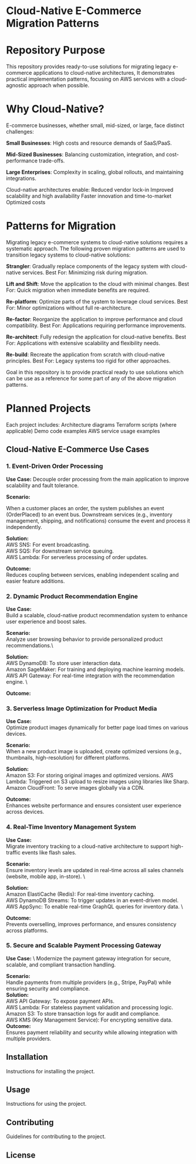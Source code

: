 # Cloud-Native E-Commerce Migration Patterns


# Repository Purpose

This repository provides ready-to-use solutions for migrating legacy e-commerce applications to cloud-native architectures, 
It demonstrates practical implementation patterns, focusing on AWS services with a cloud-agnostic approach when possible.



# Why Cloud-Native?
E-commerce businesses, whether small, mid-sized, or large, face distinct challenges:

**Small Businesses**: High costs and resource demands of SaaS/PaaS.

**Mid-Sized Businesses**: Balancing customization, integration, and cost-performance trade-offs.

**Large Enterprises**: Complexity in scaling, global rollouts, and maintaining integrations.

Cloud-native architectures enable:
Reduced vendor lock-in
Improved scalability and high availability
Faster innovation and time-to-market
Optimized costs




# Patterns for Migration
Migrating legacy e-commerce systems to cloud-native solutions requires a systematic approach. 
The following proven migration patterns are used to transition legacy systems to cloud-native solutions:

**Strangler**: Gradually replace components of the legacy system with cloud-native services.
Best For: Minimizing risk during migration.

**Lift and Shift**: Move the application to the cloud with minimal changes.
Best For: Quick migration when immediate benefits are required.

**Re-platform**: Optimize parts of the system to leverage cloud services.
Best For: Minor optimizations without full re-architecture.

**Re-factor**: Reorganize the application to improve performance and cloud compatibility.
Best For: Applications requiring performance improvements.

**Re-architect**: Fully redesign the application for cloud-native benefits.
Best For: Applications with extensive scalability and flexibility needs.

**Re-build**: Recreate the application from scratch with cloud-native principles.
Best For: Legacy systems too rigid for other approaches.

Goal in this repository is to provide practical ready to use solutions which can be use as a reference for some part of any of the above migration patterns.




# Planned Projects
Each project includes:
Architecture diagrams
Terraform scripts (where applicable)
Demo code examples
AWS service usage examples


## Cloud-Native E-Commerce Use Cases

### 1. Event-Driven Order Processing
**Use Case:** Decouple order processing from the main application to improve scalability and fault tolerance.

**Scenario:**

When a customer places an order, the system publishes an event (OrderPlaced) to an event bus.
Downstream services (e.g., inventory management, shipping, and notifications) consume the event and process it independently.

**Solution:** \
AWS SNS: For event broadcasting. \
AWS SQS: For downstream service queuing. \
AWS Lambda: For serverless processing of order updates.

**Outcome:** \
Reduces coupling between services, enabling independent scaling and easier feature additions.

### 2. Dynamic Product Recommendation Engine
**Use Case:** \
Build a scalable, cloud-native product recommendation system to enhance user experience and boost sales.

**Scenario:** \
Analyze user browsing behavior to provide personalized product recommendations.\

**Solution:** \
AWS DynamoDB: To store user interaction data. \
Amazon SageMaker: For training and deploying machine learning models. \
AWS API Gateway: For real-time integration with the recommendation engine. \

**Outcome:**

### 3. Serverless Image Optimization for Product Media
**Use Case:** \
Optimize product images dynamically for better page load times on various devices.

**Scenario:** \
When a new product image is uploaded, create optimized versions (e.g., thumbnails, high-resolution) for different platforms.

**Solution:** \
Amazon S3: For storing original images and optimized versions.
AWS Lambda: Triggered on S3 upload to resize images using libraries like Sharp.
Amazon CloudFront: To serve images globally via a CDN.

**Outcome:** \
Enhances website performance and ensures consistent user experience across devices.

### 4. Real-Time Inventory Management System
**Use Case:** \
Migrate inventory tracking to a cloud-native architecture to support high-traffic events like flash sales.

**Scenario:** \
Ensure inventory levels are updated in real-time across all sales channels (website, mobile app, in-store). \

**Solution:** \
Amazon ElastiCache (Redis): For real-time inventory caching. \
AWS DynamoDB Streams: To trigger updates in an event-driven model. \
AWS AppSync: To enable real-time GraphQL queries for inventory data. \

**Outcome:** \
Prevents overselling, improves performance, and ensures consistency across platforms.

### 5. Secure and Scalable Payment Processing Gateway
**Use Case:** \ 
Modernize the payment gateway integration for secure, scalable, and compliant transaction handling.

**Scenario:** \
Handle payments from multiple providers (e.g., Stripe, PayPal) while ensuring security and compliance. \
**Solution:** \
AWS API Gateway: To expose payment APIs. \
AWS Lambda: For stateless payment validation and processing logic. \
Amazon S3: To store transaction logs for audit and compliance. \
AWS KMS (Key Management Service): For encrypting sensitive data. \
**Outcome:** \
Ensures payment reliability and security while allowing integration with multiple providers.



## Installation

Instructions for installing the project.

## Usage

Instructions for using the project.

## Contributing

Guidelines for contributing to the project.

## License